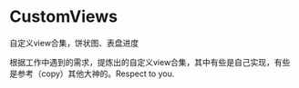 # CustomViews
自定义view合集，饼状图、表盘进度

根据工作中遇到的需求，提炼出的自定义view合集，其中有些是自己实现，有些是参考（copy）其他大神的。Respect to you.

